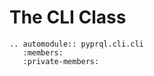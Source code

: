 # The CLI Class

```{eval-rst}
.. automodule:: pyprql.cli.cli
   :members:
   :private-members:
```
